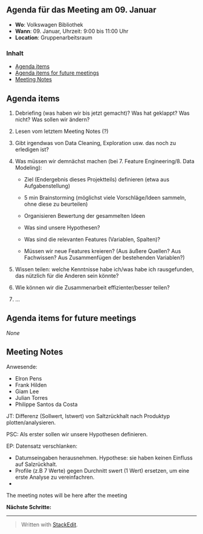 ## Agenda für das Meeting am 09. Januar
- **Wo**: Volkswagen Bibliothek
- **Wann**: 09. Januar, Uhrzeit: 9:00 bis 11:00 Uhr 
- **Location**: Gruppenarbeitsraum
### Inhalt

* [Agenda items](#agenda-items)
* [Agenda items for future meetings](#agenda-items-for-future-meetings)
* [Meeting Notes](#meeting-notes)

## Agenda items

1. Debriefing (was haben wir bis jetzt gemacht)? Was hat geklappt? Was nicht? Was sollen wir ändern?

1. Lesen vom letztem Meeting Notes (?)

1. Gibt irgendwas von Data Cleaning, Exploration usw. das noch zu erledigen ist?

1. Was müssen wir demnächst machen (bei 7. Feature Engineering/8. Data Modeling): 
	- Ziel (Endergebnis dieses Projektteils) definieren (etwa aus Aufgabenstellung)

	- 5 min Brainstorming (möglichst viele Vorschläge/Ideen sammeln, ohne diese zu beurteilen)
	- Organisieren  Bewertung der gesammelten Ideen

	- Was sind unsere Hypothesen?

	- Was sind die relevanten Features (Variablen, Spalten)?
	
	- Müssen wir neue Features kreieren? (Aus äußere Quellen? Aus Fachwissen? Aus Zusammenfügen der bestehenden Variablen?)

1. Wissen teilen: welche Kenntnisse habe ich/was habe ich rausgefunden, das nützlich für die Anderen sein könnte?

1.  Wie können wir die Zusammenarbeit effizienter/besser teilen?
1. ...

## Agenda items for future meetings

*None*

## Meeting Notes

Anwesende:
- Elron Pens
- Frank Hilden
- Giam Lee
- Julian Torres
- Philippe Santos da Costa

JT: Differenz (Sollwert, Istwert) von Saltzrückhalt nach Produktyp plotten/analysieren.

PSC: Als erster sollen wir unsere Hypothesen definieren.

EP: Datensatz verschlanken:
- Datumseingaben herausnehmen. Hypothese: sie haben keinen Einfluss auf Salzrückhalt.
- Profile (z.B 7 Werte) gegen Durchnitt swert (1 Wert) ersetzen, um eine erste Analyse zu vereinfachren.
-  
The meeting notes will be here after the meeting

**Nächste Schritte:**


---
> Written with [StackEdit](https://stackedit.io/).
<!--stackedit_data:
eyJoaXN0b3J5IjpbLTY2MDg0ODI4LDE4NjI2MTI3MzgsLTc2OD
EwNjk0MV19
-->